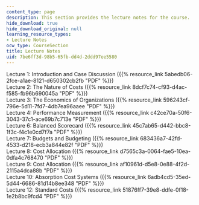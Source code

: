 ```yaml
---
content_type: page
description: This section provides the lecture notes for the course.
hide_download: true
hide_download_original: null
learning_resource_types:
- Lecture Notes
ocw_type: CourseSection
title: Lecture Notes
uid: 7be6ff3d-98b5-65fb-dd4d-2ddd97ee5580
---
```


Lecture 1: Introduction and Case Discussion ({{% resource_link 5abedb06-2fce-a1ae-8121-d650302cb2fb "PDF" %}})  
Lecture 2: The Nature of Costs ({{% resource_link 8dcf7c74-cf93-d4ac-f585-fb96b690045a "PDF" %}})  
Lecture 3: The Economics of Organizations ({{% resource_link 596243cf-796e-5d11-7fd7-4db7ea96aaee "PDF" %}})  
Lecture 4: Performance Measurement ({{% resource_link c42ce70a-50f6-3043-37c1-ace69b7c713e "PDF" %}})  
Lecture 6: Balanced Scorecard ({{% resource_link 45c7ab65-d442-bbc8-1f3c-f4c1e0cd7f7a "PDF" %}})  
Lecture 7: Budgets and Budgeting ({{% resource_link 683436a7-42fd-4533-d218-ecb3a844e82f "PDF" %}})  
Lecture 8: Cost Allocation ({{% resource_link d7565c3a-0064-fae5-10ea-0dfa4c768470 "PDF" %}})  
Lecture 9: Cost Allocation ({{% resource_link af10961d-d5e8-0e88-4f2d-2115a4dca88b "PDF" %}})  
Lecture 10: Absorption Cost Systems ({{% resource_link 6adb4cd5-35ed-5d44-6686-81d14b8ee348 "PDF" %}})  
Lecture 12: Standard Costs ({{% resource_link 51876ff7-39e8-ddfe-0f18-1e2b8bc9fcd4 "PDF" %}})